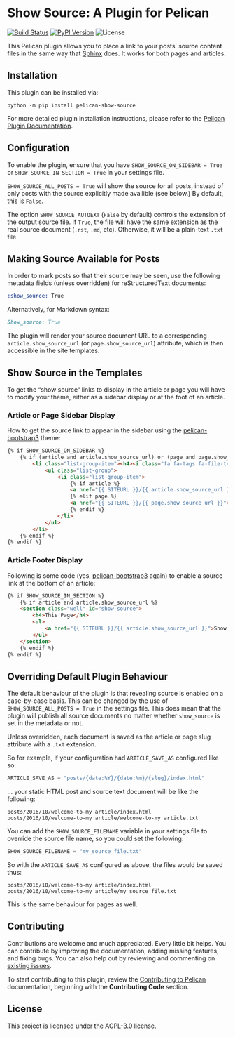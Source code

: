 Show Source: A Plugin for Pelican
=================================

[![Build Status](https://img.shields.io/github/workflow/status/pelican-plugins/show-source/build)](https://github.com/pelican-plugins/show-source/actions)
[![PyPI Version](https://img.shields.io/pypi/v/pelican-show-source)](https://pypi.org/project/pelican-show-source/)
![License](https://img.shields.io/pypi/l/pelican-show-source?color=blue)

This Pelican plugin allows you to place a link to your posts’ source content files in the same way that [Sphinx][] does. It works for both pages and articles.

Installation
------------

This plugin can be installed via:

    python -m pip install pelican-show-source

For more detailed plugin installation instructions, please refer to the [Pelican Plugin Documentation][].

Configuration
-------------

To enable the plugin, ensure that you have `SHOW_SOURCE_ON_SIDEBAR = True` or `SHOW_SOURCE_IN_SECTION = True` in your settings file.

`SHOW_SOURCE_ALL_POSTS = True` will show the source for all posts, instead of only posts with the source explicitly made availible (see below.) By default, this is `False`.

The option `SHOW_SOURCE_AUTOEXT` (`False` by default) controls the extension of the output source file. If `True`, the file will have the same extension as the real source document (`.rst`, `.md`, etc). Otherwise, it will be a plain-text `.txt` file. 

Making Source Available for Posts
---------------------------------

In order to mark posts so that their source may be seen, use the following metadata fields (unless overridden) for reStructuredText documents:

```rst
:show_source: True
```

Alternatively, for Markdown syntax:

```markdown
Show_source: True
```

The plugin will render your source document URL to a corresponding `article.show_source_url` (or `page.show_source_url`) attribute, which is then accessible in the site templates.

Show Source in the Templates
----------------------------

To get the “show source“ links to display in the article or page you will have to modify your theme, either as a sidebar display or at the foot of an article.

### Article or Page Sidebar Display

How to get the source link to appear in the sidebar using the [pelican-bootstrap3][] theme:

```html
{% if SHOW_SOURCE_ON_SIDEBAR %}
    {% if (article and article.show_source_url) or (page and page.show_source_url) %}
        <li class="list-group-item"><h4><i class="fa fa-tags fa-file-text"></i><span class="icon-label">This Page</span></h4>
            <ul class="list-group">
                <li class="list-group-item">
                    {% if article %}
                    <a href="{{ SITEURL }}/{{ article.show_source_url }}">Show source</a>
                    {% elif page %}
                    <a href="{{ SITEURL }}/{{ page.show_source_url }}">Show source</a>
                    {% endif %}
                </li>
            </ul>
        </li>
    {% endif %}
{% endif %}
```

### Article Footer Display

Following is some code (yes, [pelican-bootstrap3][] again) to enable a source link at the bottom of an article:

```html
{% if SHOW_SOURCE_IN_SECTION %}
    {% if article and article.show_source_url %}
    <section class="well" id="show-source">
        <h4>This Page</h4>
        <ul>
            <a href="{{ SITEURL }}/{{ article.show_source_url }}">Show source</a>
        </ul>
    </section>
    {% endif %}
{% endif %}
```

Overriding Default Plugin Behaviour
-----------------------------------

The default behaviour of the plugin is that revealing source is enabled on a case-by-case basis. This can be changed by the use of `SHOW_SOURCE_ALL_POSTS = True` in the settings file. This does mean that the plugin will publish all source documents no matter whether `show_source` is set in the metadata or not.

Unless overridden, each document is saved as the article or page slug attribute with a `.txt` extension.

So for example, if your configuration had `ARTICLE_SAVE_AS` configured like so:

```python
ARTICLE_SAVE_AS = "posts/{date:%Y}/{date:%m}/{slug}/index.html"
```

… your static HTML post and source text document will be like the following:

```text
posts/2016/10/welcome-to-my article/index.html
posts/2016/10/welcome-to-my article/welcome-to-my article.txt
```

You can add the `SHOW_SOURCE_FILENAME` variable in your settings file to override the source file name, so you could set the following:

```python
SHOW_SOURCE_FILENAME = "my_source_file.txt"
```

So with the `ARTICLE_SAVE_AS` configured as above, the files would be saved
thus:

```text
posts/2016/10/welcome-to-my article/index.html
posts/2016/10/welcome-to-my article/my_source_file.txt
```

This is the same behaviour for pages as well.

Contributing
------------

Contributions are welcome and much appreciated. Every little bit helps. You can contribute by improving the documentation, adding missing features, and fixing bugs. You can also help out by reviewing and commenting on [existing issues][].

To start contributing to this plugin, review the [Contributing to Pelican][] documentation, beginning with the **Contributing Code** section.

[existing issues]: https://github.com/pelican-plugins/show-source/issues
[Contributing to Pelican]: https://docs.getpelican.com/en/latest/contribute.html

License
-------

This project is licensed under the AGPL-3.0 license.


[Pelican Plugin Documentation]: https://docs.getpelican.com/en/latest/plugins.html
[Sphinx]: https://www.sphinx-doc.org/
[pelican-bootstrap3]: https://github.com/getpelican/pelican-themes/tree/master/pelican-bootstrap3
